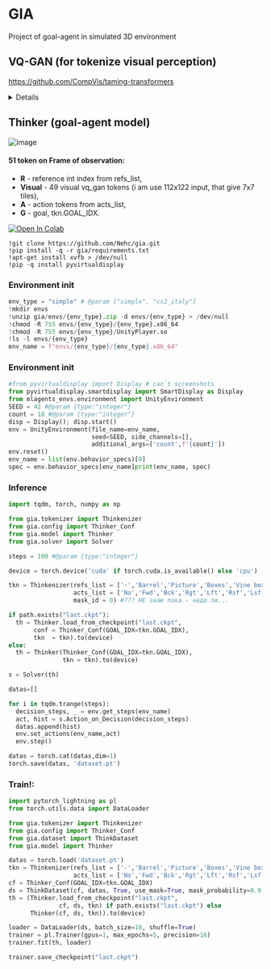 # GIA
Project of goal-agent in simulated 3D environment 

## VQ-GAN (for tokenize visual perception)
https://github.com/CompVis/taming-transformers
<details>
  <summary>Details</summary>  
<a target="_blank" href="https://colab.research.google.com/github/Nehc/gia/blob/main/colab/VQ-GAN.ipynb">
  <img src="https://colab.research.google.com/assets/colab-badge.svg" alt="Open In Colab"/>
</a> 
  
```python
import torch
from PIL import Image
from gia.vqgan import VQGAN, preprocess_vqgan
import numpy as np

vq_gan = VQGAN()
img = Image.open('photo.jpg').convert("RGB")
x = preprocess_vqgan(np.expand_dims(np.array(img)/255,0))
with torch.no_grad():
  z, _, [_, _, ind] = vq_gan.encode(x)
  b,c,h,w = z.shape # 1, 256, 32, 32
  ind.squeeze_()
```
source image is 512x512x3. **ind** is 1024 (32x32 of 16x16 tiles)

```python
from gia.vqgan import custom_to_pil

with torch.no_grad():
  nz = vq_gan.quantize.get_codebook_entry(ind, (b,h,w,c))
  rec = vq_gan.decode(nz).detach().cpu()
  rec.squeeze_()

np_img = np.rollaxis(rec.numpy(),0,3)
img = custom_to_pil(np_img)
```
source and reconstructed image:

![image](https://github.com/Nehc/gia/assets/8426195/07d596ca-02c7-4f4a-a99c-e86fa8302bdb)

</details>

## Thinker (goal-agent model)
![image](https://github.com/Nehc/gia/assets/8426195/a92f3088-0f7e-41ee-859c-0dd0e375b7d7)

#### 51 token on **Frame** of observation:
- **R** - reference int index from refs_list, 
- **Visual** - 49 visual vq_gan tokens (i am use 112x122 input, that give 7x7 tiles), 
- **A** - action tokens from acts_list, 
- **G** - goal, tkn.GOAL_IDX.
<a target="_blank" href="https://colab.research.google.com/github/Nehc/gia/blob/main/colab/gia.ipynb">
  <img src="https://colab.research.google.com/assets/colab-badge.svg" alt="Open In Colab"/>
</a>

```colab
!git clone https://github.com/Nehc/gia.git
!pip install -q -r gia/requirements.txt
!apt-get install xvfb > /dev/null
!pip -q install pyvirtualdisplay
```
### Environment init
```Python
env_type = "simple" # @param ["simple", "cs2_italy"]
!mkdir envs
!unzip gia/envs/{env_type}.zip -d envs/{env_type} > /dev/null
!chmod -R 755 envs/{env_type}/{env_type}.x86_64
!chmod -R 755 envs/{env_type}/UnityPlayer.so
!ls -l envs/{env_type}
env_name = f"envs/{env_type}/{env_type}.x86_64"
```
### Environment init
```Python
#from pyvirtualdisplay import Display # can`t screenshots
from pyvirtualdisplay.smartdisplay import SmartDisplay as Display
from mlagents_envs.environment import UnityEnvironment
SEED = 42 #@param {type:"integer"}
count = 10 #@param {type:"integer"}
disp = Display(); disp.start()
env = UnityEnvironment(file_name=env_name,
                       seed=SEED, side_channels=[],
                       additional_args=['count',f'{count}'])
env.reset()
env_name = list(env.behavior_specs)[0]
spec = env.behavior_specs[env_name]print(env_name, spec)
```
### Inference
```python
import tqdm, torch, numpy as np

from gia.tokenizer import Thinkenizer
from gia.config import Thinker_Conf
from gia.model import Thinker
from gia.solver import Solver

steps = 100 #@param {type:"integer"}

device = torch.device('cuda' if torch.cuda.is_available() else 'cpu')

tkn = Thinkenizer(refs_list = ['-','Barrel','Picture','Boxes','Vine box','Market','Gate','Door'],
                  acts_list = ['No','Fwd','Bck','Rgt','Lft','Rsf','Lsf','Goal'],
                  mask_id = 0) #??? НЕ знаю пока - надо ли...

if path.exists("last.ckpt"):
  th = Thinker.load_from_checkpoint("last.ckpt",
       conf = Thinker_Conf(GOAL_IDX=tkn.GOAL_IDX),
       tkn  = tkn).to(device)
else:
  th = Thinker(Thinker_Conf(GOAL_IDX=tkn.GOAL_IDX),
               tkn = tkn).to(device)

s = Solver(th)

datas=[]

for i in tqdm.trange(steps):
  decision_steps, _ = env.get_steps(env_name)
  act, hist = s.Action_on_Decision(decision_steps)
  datas.append(hist)
  env.set_actions(env_name,act)
  env.step()

datas = torch.cat(datas,dim=1)
torch.save(datas, 'dataset.pt')
```
### Train!: 
```python
import pytorch_lightning as pl
from torch.utils.data import DataLoader

from gia.tokenizer import Thinkenizer
from gia.config import Thinker_Conf
from gia.dataset import ThinkDataset
from gia.model import Thinker

datas = torch.load('dataset.pt')
tkn = Thinkenizer(refs_list = ['-','Barrel','Picture','Boxes','Vine box','Market','Gate','Door'],
                  acts_list = ['No','Fwd','Bck','Rgt','Lft','Rsf','Lsf','Goal'], mask_id = 0) 
cf = Thinker_Conf(GOAL_IDX=tkn.GOAL_IDX)
ds = ThinkDataset(cf, datas, True, use_mask=True, mask_probability=0.9)
th = (Thinker.load_from_checkpoint("last.ckpt",
              cf, ds, tkn) if path.exists("last.ckpt") else
      Thinker(cf, ds, tkn)).to(device)

loader = DataLoader(ds, batch_size=10, shuffle=True)
trainer = pl.Trainer(gpus=1, max_epochs=5, precision=16)
trainer.fit(th, loader)

trainer.save_checkpoint("last.ckpt")
```
